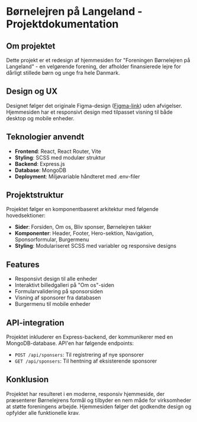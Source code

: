 # Børnelejren på Langeland - Projektdokumentation

## Om projektet
Dette projekt er et redesign af hjemmesiden for "Foreningen Børnelejren på Langeland" - en velgørende forening, der afholder finansierede lejre for dårligt stillede børn og unge fra hele Danmark.

## Design og UX
Designet følger det originale Figma-design ([Figma-link](https://www.figma.com/design/9BLRDsivTfJpjFJyAI4Hff/B%C3%B8rnelejren?node-id=0-1&t=e6DVS2kkLIc4LHfl-1)) uden afvigelser. Hjemmesiden har et responsivt design med tilpasset visning til både desktop og mobile enheder.


## Teknologier anvendt
- **Frontend**: React, React Router, Vite
- **Styling**: SCSS med modulær struktur
- **Backend**: Express.js
- **Database**: MongoDB
- **Deployment**: Miljøvariable håndteret med .env-filer

## Projektstruktur
Projektet følger en komponentbaseret arkitektur med følgende hovedsektioner:
- **Sider**: Forsiden, Om os, Bliv sponser, Børnelejren takker
- **Komponenter**: Header, Footer, Hero-sektion, Navigation, Sponsorformular, Burgermenu
- **Styling**: Modulariseret SCSS med variabler og responsive designs

## Features
- Responsivt design til alle enheder
- Interaktivt billedgalleri på "Om os"-siden
- Formularvalidering på sponsorsiden
- Visning af sponsorer fra databasen
- Burgermenu til mobile enheder

## API-integration
Projektet inkluderer en Express-backend, der kommunikerer med en MongoDB-database. API'en har følgende endpoints:
- `POST /api/sponsers`: Til registrering af nye sponsorer
- `GET /api/sponsers`: Til hentning af eksisterende sponsorer


## Konklusion
Projektet har resulteret i en moderne, responsiv hjemmeside, der præsenterer Børnelejrens formål og tilbyder en nem måde for virksomheder at støtte foreningens arbejde. Hjemmesiden følger det godkendte design og opfylder alle funktionelle krav.